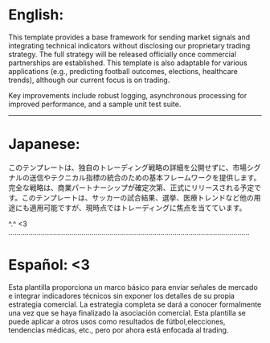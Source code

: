# English:

This template provides a base framework for sending market signals and integrating technical indicators without disclosing our proprietary trading strategy. The full strategy will be released officially once commercial partnerships are established. This template is also adaptable for various applications (e.g., predicting football outcomes, elections, healthcare trends), although our current focus is on trading.

Key improvements include robust logging, asynchronous processing for improved performance, and a sample unit test suite.

----------------------------------------------------------------------------------------------------------------------

# Japanese:
このテンプレートは、独自のトレーディング戦略の詳細を公開せずに、市場シグナルの送信やテクニカル指標の統合のための基本フレームワークを提供します。完全な戦略は、商業パートナーシップが確定次第、正式にリリースされる予定です。このテンプレートは、サッカーの試合結果、選挙、医療トレンドなど他の用途にも適用可能ですが、現時点ではトレーディングに焦点を当てています。

^.^ <3
.......................................................................................................................

# Español: <3

Esta plantilla proporciona un marco básico para enviar señales de mercado e integrar indicadores técnicos sin exponer los detalles de su propia estrategia comercial. La estrategia completa se dará a conocer formalmente una vez que se haya finalizado la asociación comercial. Esta plantilla se puede aplicar a otros usos como resultados de fútbol, ​​elecciones, tendencias médicas, etc., pero por ahora está enfocada al trading.

